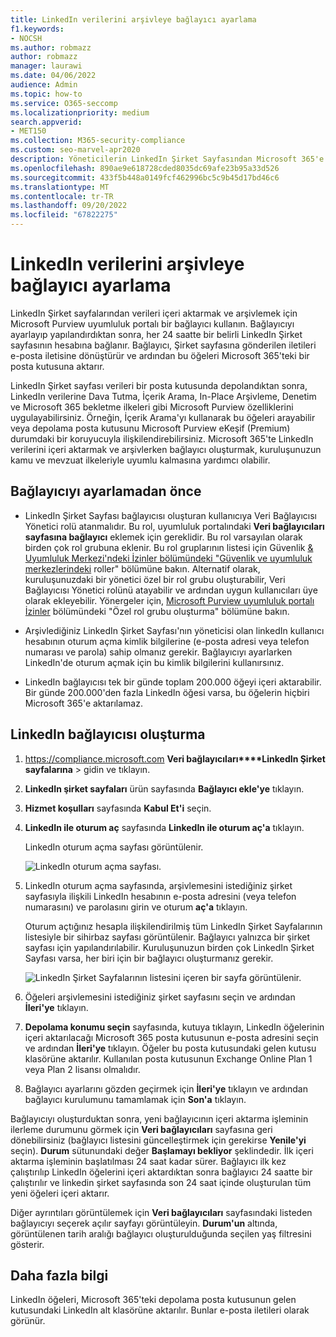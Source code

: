 ```yaml
---
title: LinkedIn verilerini arşivleye bağlayıcı ayarlama
f1.keywords:
- NOCSH
ms.author: robmazz
author: robmazz
manager: laurawi
ms.date: 04/06/2022
audience: Admin
ms.topic: how-to
ms.service: O365-seccomp
ms.localizationpriority: medium
search.appverid:
- MET150
ms.collection: M365-security-compliance
ms.custom: seo-marvel-apr2020
description: Yöneticilerin LinkedIn Şirket Sayfasından Microsoft 365'e veri aktarmak için yerel bağlayıcı & nasıl kurabileceğini öğrenin.
ms.openlocfilehash: 890ae9e618728cded8035dc69afe23b95a33d526
ms.sourcegitcommit: 433f5b448a0149fcf462996bc5c9b45d17bd46c6
ms.translationtype: MT
ms.contentlocale: tr-TR
ms.lasthandoff: 09/20/2022
ms.locfileid: "67822275"
---
```

# <a name="set-up-a-connector-to-archive-linkedin-data"></a>LinkedIn verilerini arşivleye bağlayıcı ayarlama

LinkedIn Şirket sayfalarından verileri içeri aktarmak ve arşivlemek için Microsoft Purview uyumluluk portalı bir bağlayıcı kullanın. Bağlayıcıyı ayarlayıp yapılandırdıktan sonra, her 24 saatte bir belirli LinkedIn Şirket sayfasının hesabına bağlanır. Bağlayıcı, Şirket sayfasına gönderilen iletileri e-posta iletisine dönüştürür ve ardından bu öğeleri Microsoft 365'teki bir posta kutusuna aktarır.

LinkedIn Şirket sayfası verileri bir posta kutusunda depolandıktan sonra, LinkedIn verilerine Dava Tutma, İçerik Arama, In-Place Arşivleme, Denetim ve Microsoft 365 bekletme ilkeleri gibi Microsoft Purview özelliklerini uygulayabilirsiniz. Örneğin, İçerik Arama'yı kullanarak bu öğeleri arayabilir veya depolama posta kutusunu Microsoft Purview eKeşif (Premium) durumdaki bir koruyucuyla ilişkilendirebilirsiniz. Microsoft 365'te LinkedIn verilerini içeri aktarmak ve arşivlerken bağlayıcı oluşturmak, kuruluşunuzun kamu ve mevzuat ilkeleriyle uyumlu kalmasına yardımcı olabilir.

## <a name="before-you-set-up-a-connector"></a>Bağlayıcıyı ayarlamadan önce

- LinkedIn Şirket Sayfası bağlayıcısı oluşturan kullanıcıya Veri Bağlayıcısı Yönetici rolü atanmalıdır. Bu rol, uyumluluk portalındaki **Veri bağlayıcıları sayfasına bağlayıcı** eklemek için gereklidir. Bu rol varsayılan olarak birden çok rol grubuna eklenir. Bu rol gruplarının listesi için Güvenlik [& Uyumluluk Merkezi'ndeki İzinler bölümündeki "Güvenlik ve uyumluluk merkezlerindeki](../security/office-365-security/permissions-in-the-security-and-compliance-center.md#roles-in-the-security--compliance-center) roller" bölümüne bakın. Alternatif olarak, kuruluşunuzdaki bir yönetici özel bir rol grubu oluşturabilir, Veri Bağlayıcısı Yönetici rolünü atayabilir ve ardından uygun kullanıcıları üye olarak ekleyebilir. Yönergeler için, [Microsoft Purview uyumluluk portalı İzinler](microsoft-365-compliance-center-permissions.md#create-a-custom-role-group) bölümündeki "Özel rol grubu oluşturma" bölümüne bakın.

- Arşivlediğiniz LinkedIn Şirket Sayfası'nın yöneticisi olan linkedIn kullanıcı hesabının oturum açma kimlik bilgilerine (e-posta adresi veya telefon numarası ve parola) sahip olmanız gerekir. Bağlayıcıyı ayarlarken LinkedIn'de oturum açmak için bu kimlik bilgilerini kullanırsınız.

- LinkedIn bağlayıcısı tek bir günde toplam 200.000 öğeyi içeri aktarabilir. Bir günde 200.000'den fazla LinkedIn öğesi varsa, bu öğelerin hiçbiri Microsoft 365'e aktarılamaz.

## <a name="create-a-linkedin-connector"></a>LinkedIn bağlayıcısı oluşturma

1. <https://compliance.microsoft.com> **Veri bağlayıcıları****LinkedIn Şirket sayfalarına** >  gidin ve tıklayın.

2. **LinkedIn şirket sayfaları** ürün sayfasında **Bağlayıcı ekle'ye** tıklayın.

3. **Hizmet koşulları** sayfasında **Kabul Et'i** seçin.

4. **LinkedIn ile oturum aç** sayfasında **LinkedIn ile oturum aç'a** tıklayın.

   LinkedIn oturum açma sayfası görüntülenir.

   ![LinkedIn oturum açma sayfası.](../media/LinkedInSigninPage.png)

5. LinkedIn oturum açma sayfasında, arşivlemesini istediğiniz şirket sayfasıyla ilişkili LinkedIn hesabının e-posta adresini (veya telefon numarasını) ve parolasını girin ve oturum **aç'a** tıklayın.

   Oturum açtığınız hesapla ilişkilendirilmiş tüm LinkedIn Şirket Sayfalarının listesiyle bir sihirbaz sayfası görüntülenir. Bağlayıcı yalnızca bir şirket sayfası için yapılandırılabilir. Kuruluşunuzun birden çok LinkedIn Şirket Sayfası varsa, her biri için bir bağlayıcı oluşturmanız gerekir.

   ![LinkedIn Şirket Sayfalarının listesini içeren bir sayfa görüntülenir.](../media/LinkedInSelectCompanyPage.png)

6. Öğeleri arşivlemesini istediğiniz şirket sayfasını seçin ve ardından **İleri'ye** tıklayın.

7. **Depolama konumu seçin** sayfasında, kutuya tıklayın, LinkedIn öğelerinin içeri aktarılacağı Microsoft 365 posta kutusunun e-posta adresini seçin ve ardından **İleri'ye** tıklayın. Öğeler bu posta kutusundaki gelen kutusu klasörüne aktarılır. Kullanılan posta kutusunun Exchange Online Plan 1 veya Plan 2 lisansı olmalıdır.

8. Bağlayıcı ayarlarını gözden geçirmek için **İleri'ye** tıklayın ve ardından bağlayıcı kurulumunu tamamlamak için **Son'a** tıklayın.

Bağlayıcıyı oluşturduktan sonra, yeni bağlayıcının içeri aktarma işleminin ilerleme durumunu görmek için **Veri bağlayıcıları** sayfasına geri dönebilirsiniz (bağlayıcı listesini güncelleştirmek için gerekirse **Yenile'yi** seçin). **Durum** sütunundaki değer **Başlamayı bekliyor** şeklindedir. İlk içeri aktarma işleminin başlatılması 24 saat kadar sürer. Bağlayıcı ilk kez çalıştırılıp LinkedIn öğelerini içeri aktardıktan sonra bağlayıcı 24 saatte bir çalıştırılır ve linkedin şirket sayfasında son 24 saat içinde oluşturulan tüm yeni öğeleri içeri aktarır.

Diğer ayrıntıları görüntülemek için **Veri bağlayıcıları** sayfasındaki listeden bağlayıcıyı seçerek açılır sayfayı görüntüleyin. **Durum'un** altında, görüntülenen tarih aralığı bağlayıcı oluşturulduğunda seçilen yaş filtresini gösterir.

## <a name="more-information"></a>Daha fazla bilgi

LinkedIn öğeleri, Microsoft 365'teki depolama posta kutusunun gelen kutusundaki LinkedIn alt klasörüne aktarılır. Bunlar e-posta iletileri olarak görünür.
